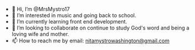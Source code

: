 - 👋 Hi, I’m @MrsMystro17
- 👀 I’m interested in music and going back to school.
- 🌱 I’m currently learning front end development.
- 💞️ I’m looking to collaborate on continue to study God's word and being a loving wife and mother.
- 📫 How to reach me by email: nitamystrowashington@gmail.com

<!---
MrsMystro17/MrsMystro17 is a ✨ special ✨ repository because its `README.md` (this file) appears on your GitHub profile.
You can click the Preview link to take a look at your changes.
--->

